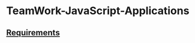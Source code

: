 # TeamWork-JavaScript-Applications

## [Requirements](https://github.com/Team-IronFist/TeamWork-JavaScript-Applications/master/Requirements.md) ##
